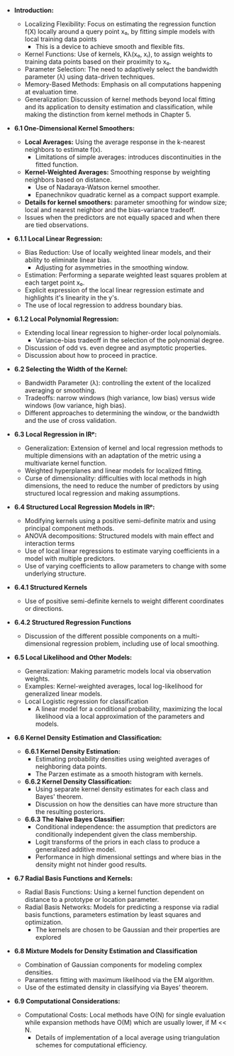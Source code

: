 *   **Introduction:**
    *   Localizing Flexibility:  Focus on estimating the regression function f(X) locally around a query point x₀, by fitting simple models with local training data points
        * This is a device to achieve smooth and flexible fits.
    *   Kernel Functions: Use of kernels, Kλ(x₀, xᵢ), to assign weights to training data points based on their proximity to x₀.
    *   Parameter Selection: The need to adaptively select the bandwidth parameter (λ) using data-driven techniques.
    *   Memory-Based Methods: Emphasis on all computations happening at evaluation time.
    *   Generalization: Discussion of kernel methods beyond local fitting and its application to density estimation and classification, while making the distinction from kernel methods in Chapter 5.

*   **6.1 One-Dimensional Kernel Smoothers:**
    *   **Local Averages:** Using the average response in the k-nearest neighbors to estimate f(x).
        *   Limitations of simple averages: introduces discontinuities in the fitted function.
    *   **Kernel-Weighted Averages:** Smoothing response by weighting neighbors based on distance.
        *   Use of Nadaraya-Watson kernel smoother.
        *   Epanechnikov quadratic kernel as a compact support example.
    *   **Details for kernel smoothers:** parameter smoothing for window size; local and nearest neighbor and the bias-variance tradeoff.
    *    Issues when the predictors are not equally spaced and when there are tied observations.

*   **6.1.1 Local Linear Regression:**
    *   Bias Reduction: Use of locally weighted linear models, and their ability to eliminate linear bias.
        *   Adjusting for asymmetries in the smoothing window.
    *   Estimation: Performing a separate weighted least squares problem at each target point x₀.
    *   Explicit expression of the local linear regression estimate and highlights it's linearity in the y's.
     * The use of local regression to address boundary bias.

*   **6.1.2 Local Polynomial Regression:**
     * Extending local linear regression to higher-order local polynomials.
        *  Variance-bias tradeoff in the selection of the polynomial degree.
    *  Discussion of odd vs. even degree and asymptotic properties.
    *  Discussion about how to proceed in practice.

*   **6.2 Selecting the Width of the Kernel:**
    *   Bandwidth Parameter (λ): controlling the extent of the localized averaging or smoothing.
    *   Tradeoffs:  narrow windows (high variance, low bias) versus wide windows (low variance, high bias).
    * Different approaches to determining the window, or the bandwidth and the use of cross validation.

*   **6.3 Local Regression in IRᵖ:**
    *   Generalization: Extension of kernel and local regression methods to multiple dimensions with an adaptation of the metric using a multivariate kernel function.
    *  Weighted hyperplanes and linear models for localized fitting.
    *  Curse of dimensionality: difficulties with local methods in high dimensions, the need to reduce the number of predictors by using structured local regression and making assumptions.
*   **6.4 Structured Local Regression Models in IRᵖ:**
    *   Modifying kernels using a positive semi-definite matrix and using principal component methods.
    *   ANOVA decompositions: Structured models with main effect and interaction terms
    *   Use of local linear regressions to estimate varying coefficients in a model with multiple predictors.
    *   Use of varying coefficients to allow parameters to change with some underlying structure.
* **6.4.1 Structured Kernels**
    *   Use of positive semi-definite kernels to weight different coordinates or directions.

*   **6.4.2 Structured Regression Functions**
    * Discussion of the different possible components on a multi-dimensional regression problem, including use of local smoothing.
   
*  **6.5 Local Likelihood and Other Models:**
    *   Generalization: Making parametric models local via observation weights.
    *   Examples: Kernel-weighted averages, local log-likelihood for generalized linear models.
    *   Local Logistic regression for classification
        *   A linear model for a conditional probability, maximizing the local likelihood via a local approximation of the parameters and models.
   
*   **6.6 Kernel Density Estimation and Classification:**
    *   **6.6.1 Kernel Density Estimation:**
        *   Estimating probability densities using weighted averages of neighboring data points.
        *   The Parzen estimate as a smooth histogram with kernels.
    *   **6.6.2 Kernel Density Classification:**
        *   Using separate kernel density estimates for each class and Bayes' theorem.
        *   Discussion on how the densities can have more structure than the resulting posteriors.
    *   **6.6.3 The Naive Bayes Classifier:**
        *   Conditional independence: the assumption that predictors are conditionally independent given the class membership.
        *   Logit transforms of the priors in each class to produce a generalized additive model.
        *   Performance in high dimensional settings and where bias in the density might not hinder good results.

*  **6.7 Radial Basis Functions and Kernels:**
    *   Radial Basis Functions: Using a kernel function dependent on distance to a prototype or location parameter.
    *   Radial Basis Networks: Models for predicting a response via radial basis functions, parameters estimation by least squares and optimization.
        * The kernels are chosen to be Gaussian and their properties are explored
* **6.8 Mixture Models for Density Estimation and Classification**
    * Combination of Gaussian components for modeling complex densities.
    *  Parameters fitting with maximum likelihood via the EM algorithm.
    *  Use of the estimated density in classifying via Bayes’ theorem.

*   **6.9 Computational Considerations:**
    *   Computational Costs: Local methods have O(N) for single evaluation while expansion methods have O(M) which are usually lower, if M << N.
        * Details of implementation of a local average using triangulation schemes for computational efficiency.

